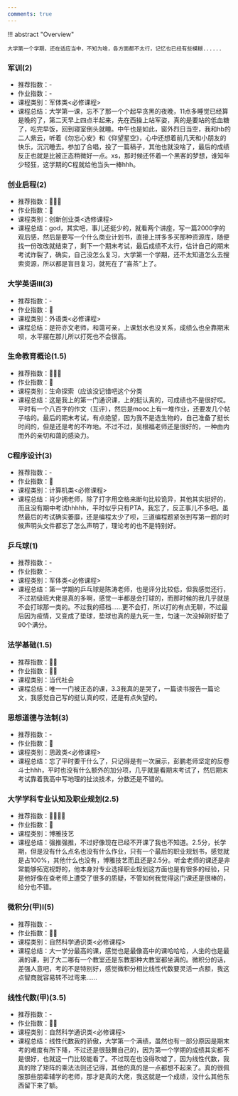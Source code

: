 ```yaml
---
comments: true
---
```


!!! abstract "Overview"

    大学第一个学期，还在适应当中，不知为啥，各方面都不太行，记忆也已经有些模糊......

### 军训(2)
- 推荐指数：-
- 作业指数：-
- 课程类别：军体类<必修课程>
- 课程总结：大学第一课，忘不了那一个个起早贪黑的夜晚，11点多睡觉已经算是晚的了，第二天早上四点半起来，先在西操上站军姿，真的是要站的低血糖了，吃完早饭，回到寝室倒头就睡。中午也是如此，窗外烈日当空，我和hb的二人紫云，听着《勿忘心安》和《仰望星空》，心中还想着前几天和小朋友的快乐，沉沉睡去。参加了合唱，投了一篇稿子，其他也就没啥了，最后的成绩反正也就是比被正态稍微好一点。xs，那时候还怀着一个黑客的梦想，谁知年少轻狂，这学期的C程就给他当头一棒hhh。

### 创业启程(2)
- 推荐指数：:star2::star2::star2:
- 作业指数：:star2:
- 课程类别：创新创业类<选修课程>
- 课程总结：god，其实吧，事儿还挺少的，就看两个讲座，写一篇2000字的观后感，然后是要写一个什么商业计划书，直接上拼多多买那种资源库，随便找一份改改就结束了，剩下一个期末考试，最后成绩不太行，估计自己的期末考试炸裂了，确实，自己没怎么复习，大学第一个学期，还不太知道怎么去搜索资源，所以都是盲目复习，就死在了“喜茶”上了。

### 大学英语III(3)
- 推荐指数：-
- 作业指数：:star2:
- 课程类别：外语类<必修课程>
- 课程总结：是符亦文老师，和蔼可亲，上课划水也没关系，成绩么也全靠期末呗，水平摆在那儿所以打死也不会很高。

### 生命教育概论(1.5)
- 推荐指数：:star2::star2::star2:
- 作业指数：:star2:
- 课程类别：生命探索（应该没记错吧这个分类
- 课程总结：这是我上的第一门通识课，上的挺认真的，可成绩也不是很好哎。平时有一个八百字的作文（互评），然后是mooc上有一堆作业，还要发几个帖子啥的。最后的期末考试，有点绝望，因为我不是选生物的，自己准备了挺长时间的，但是还是考的不咋地。不过不过，吴根福老师还是很好的，一种由内而外的亲切和蔼的感染力。

### C程序设计(3)
- 推荐指数：-
- 作业指数：:star2:
- 课程类别：计算机类<必修课程>
- 课程总结：肖少拥老师，除了打字用空格来断句比较诡异，其他其实挺好的，而且没有期中考试hhhhh，平时似乎只有PTA，我忘了，反正事儿不多吧。虽然最后的考试确实萎靡，还是编程太少了呗，三道编程题紧张到写第一题的时候声明头文件都忘了怎么声明了，理论考的也不是特别好。

### 乒乓球(1)
- 推荐指数：-
- 作业指数：-
- 课程类别：军体类<必修课程>
- 课程总结：第一学期的乒乓球是陈涛老师，也是评分比较低，但我感觉还行，不过初级班大佬是真的多啊，感觉一半都是会打球的，而那时候的我几乎就是不会打球那一类的。不过我的搭档......更不会打，所以打的有点无聊，不过最后因为疫情，又变成了垫球，垫球也真的是九死一生，匀速一次没掉刚好垫了90个满分。

### 法学基础(1.5)
- 推荐指数：:star2::star2:
- 作业指数：:star2::star2:
- 课程类别：当代社会
- 课程总结：唯一一门被正态的课，3.3我真的是哭了，一篇读书报告一篇论文，我感觉自己写的挺认真的哎，还是有点失望的。

### 思想道德与法制(3)
- 推荐指数：-
- 作业指数：:star2:
- 课程类别：思政类<必修课程>
- 课程总结：忘了平时要干什么了，只记得是有一次展示，彭鹏老师坚定的反卷斗士hhh，平时也没有什么额外的加分项，几乎就是看期末考试了，然后期末考试靠着我高中写地理的扯淡技术，分数还是不错的。

### 大学学科专业认知及职业规划(2.5)
- 推荐指数：:star2::star2::star2::star2:
- 作业指数：:star2:
- 课程类别：博雅技艺
- 课程总结：强推强推，不过好像现在已经不开课了我也不知道。2.5分，长学期，但是没有什么点名也没有什么作业，只有一个最后的职业规划书，感觉就是占100%，其他什么也没有，博雅技艺而且还是2.5分。听金老师的课还是非常能够拓宽视野的，他本身对专业选择职业规划这方面也是有很多的经验，只是他好像在查老师上遭受了很多的质疑，不管如何我觉得这门课还是很棒的，给分也不错。

### 微积分(甲)I(5)
- 推荐指数：-
- 作业指数：:star2::star2:
- 课程类别：自然科学通识类<必修课程>
- 课程总结：大一学分最高的课，感觉也是最像高中的课哈哈哈，人坐的也是最满的课，到了大二哪有一个教室还是东教那种大教室都坐满的。微积分的话，差强人意吧，考的不是特别好，感觉微积分相比线性代数要灵活一点额，我这点智商就容易转不过弯来......

### 线性代数(甲)(3.5)
- 推荐指数：-
- 作业指数：:star2::star2:
- 课程类别：自然科学通识类<必修课程>
- 课程总结：线性代数我的骄傲，大学第一个满绩，虽然也有一部分原因是期末考的难度有所下降，不过还是很鼓舞自己的，因为第一个学期的成绩其实都不是很好，也就这一门比较能看了。不过现在也没得吹嘘了，因为线性代数，我真的除了矩阵的乘法法则还记得，其他的真的是一点都想不起来了。真的很佩服那些朋辈辅学的老师，那才是真的大佬，我这就是一个成绩，没什么其他东西留下来了额。

<!-- <hr>
<span id="busuanzi_container_page_pv"><font size="3" color="grey">本文总阅读量<span id="busuanzi_value_page_pv"></span>次</font></span>
<br/> -->